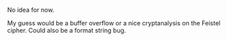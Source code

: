 No idea for now.

My guess would be a buffer overflow or a nice cryptanalysis on the Feistel cipher. Could also be a format string bug.